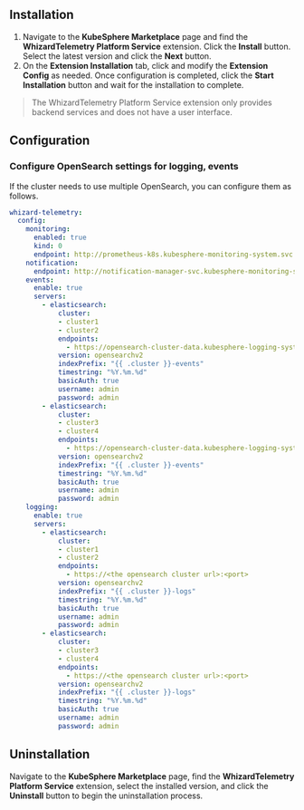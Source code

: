 ## Installation

1. Navigate to the **KubeSphere Marketplace** page and find the **WhizardTelemetry Platform Service** extension. Click the **Install** button. Select the latest version and click the **Next** button.
2. On the **Extension Installation** tab, click and modify the **Extension Config** as needed. Once configuration is completed, click the **Start Installation** button and wait for the installation to complete.

> The WhizardTelemetry Platform Service extension only provides backend services and does not have a user interface.

## Configuration

### Configure OpenSearch settings for logging, events

If the cluster needs to use multiple OpenSearch, you can configure them as follows.

```yaml
whizard-telemetry:
  config:
    monitoring:
      enabled: true
      kind: 0
      endpoint: http://prometheus-k8s.kubesphere-monitoring-system.svc:9090
    notification:
      endpoint: http://notification-manager-svc.kubesphere-monitoring-system.svc:19093
    events:
      enable: true
      servers:
        - elasticsearch:
            cluster:
            - cluster1
            - cluster2
            endpoints:
              - https://opensearch-cluster-data.kubesphere-logging-system:9200
            version: opensearchv2
            indexPrefix: "{{ .cluster }}-events"
            timestring: "%Y.%m.%d"
            basicAuth: true
            username: admin
            password: admin
        - elasticsearch:
            cluster:
            - cluster3
            - cluster4
            endpoints:
              - https://opensearch-cluster-data.kubesphere-logging-system:9200
            version: opensearchv2
            indexPrefix: "{{ .cluster }}-events"
            timestring: "%Y.%m.%d"
            basicAuth: true
            username: admin
            password: admin
    logging:
      enable: true
      servers:
        - elasticsearch:
            cluster:
            - cluster1
            - cluster2
            endpoints:
              - https://<the opensearch cluster url>:<port>
            version: opensearchv2
            indexPrefix: "{{ .cluster }}-logs"
            timestring: "%Y.%m.%d"
            basicAuth: true
            username: admin
            password: admin
        - elasticsearch:
            cluster:
            - cluster3
            - cluster4
            endpoints:
              - https://<the opensearch cluster url>:<port>
            version: opensearchv2
            indexPrefix: "{{ .cluster }}-logs"
            timestring: "%Y.%m.%d"
            basicAuth: true
            username: admin
            password: admin
```

## Uninstallation

Navigate to the **KubeSphere Marketplace** page, find the **WhizardTelemetry Platform Service** extension, select the installed version, and click the **Uninstall** button to begin the uninstallation process.